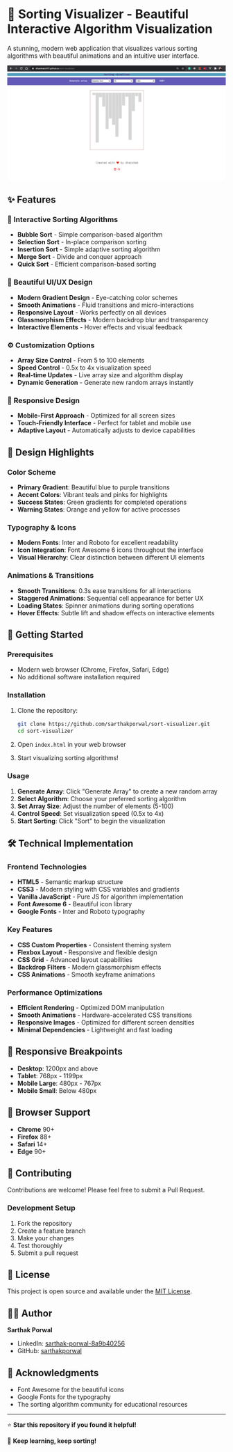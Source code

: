 # 🎨 Sorting Visualizer - Beautiful Interactive Algorithm Visualization

A stunning, modern web application that visualizes various sorting algorithms with beautiful animations and an intuitive user interface.

![Sorting Visualizer](images/desktop-sort-visualizer.jpg)

## ✨ Features

### 🎯 **Interactive Sorting Algorithms**
- **Bubble Sort** - Simple comparison-based algorithm
- **Selection Sort** - In-place comparison sorting
- **Insertion Sort** - Simple adaptive sorting algorithm
- **Merge Sort** - Divide and conquer approach
- **Quick Sort** - Efficient comparison-based sorting

### 🚀 **Beautiful UI/UX Design**
- **Modern Gradient Design** - Eye-catching color schemes
- **Smooth Animations** - Fluid transitions and micro-interactions
- **Responsive Layout** - Works perfectly on all devices
- **Glassmorphism Effects** - Modern backdrop blur and transparency
- **Interactive Elements** - Hover effects and visual feedback

### ⚙️ **Customization Options**
- **Array Size Control** - From 5 to 100 elements
- **Speed Control** - 0.5x to 4x visualization speed
- **Real-time Updates** - Live array size and algorithm display
- **Dynamic Generation** - Generate new random arrays instantly

### 📱 **Responsive Design**
- **Mobile-First Approach** - Optimized for all screen sizes
- **Touch-Friendly Interface** - Perfect for tablet and mobile use
- **Adaptive Layout** - Automatically adjusts to device capabilities

## 🎨 Design Highlights

### **Color Scheme**
- **Primary Gradient**: Beautiful blue to purple transitions
- **Accent Colors**: Vibrant teals and pinks for highlights
- **Success States**: Green gradients for completed operations
- **Warning States**: Orange and yellow for active processes

### **Typography & Icons**
- **Modern Fonts**: Inter and Roboto for excellent readability
- **Icon Integration**: Font Awesome 6 icons throughout the interface
- **Visual Hierarchy**: Clear distinction between different UI elements

### **Animations & Transitions**
- **Smooth Transitions**: 0.3s ease transitions for all interactions
- **Staggered Animations**: Sequential cell appearance for better UX
- **Loading States**: Spinner animations during sorting operations
- **Hover Effects**: Subtle lift and shadow effects on interactive elements

## 🚀 Getting Started

### **Prerequisites**
- Modern web browser (Chrome, Firefox, Safari, Edge)
- No additional software installation required

### **Installation**
1. Clone the repository:
   ```bash
   git clone https://github.com/sarthakporwal/sort-visualizer.git
   cd sort-visualizer
   ```

2. Open `index.html` in your web browser
3. Start visualizing sorting algorithms!

### **Usage**
1. **Generate Array**: Click "Generate Array" to create a new random array
2. **Select Algorithm**: Choose your preferred sorting algorithm
3. **Set Array Size**: Adjust the number of elements (5-100)
4. **Control Speed**: Set visualization speed (0.5x to 4x)
5. **Start Sorting**: Click "Sort" to begin the visualization

## 🛠️ Technical Implementation

### **Frontend Technologies**
- **HTML5** - Semantic markup structure
- **CSS3** - Modern styling with CSS variables and gradients
- **Vanilla JavaScript** - Pure JS for algorithm implementation
- **Font Awesome 6** - Beautiful icon library
- **Google Fonts** - Inter and Roboto typography

### **Key Features**
- **CSS Custom Properties** - Consistent theming system
- **Flexbox Layout** - Responsive and flexible design
- **CSS Grid** - Advanced layout capabilities
- **Backdrop Filters** - Modern glassmorphism effects
- **CSS Animations** - Smooth keyframe animations

### **Performance Optimizations**
- **Efficient Rendering** - Optimized DOM manipulation
- **Smooth Animations** - Hardware-accelerated CSS transitions
- **Responsive Images** - Optimized for different screen densities
- **Minimal Dependencies** - Lightweight and fast loading

## 📱 Responsive Breakpoints

- **Desktop**: 1200px and above
- **Tablet**: 768px - 1199px
- **Mobile Large**: 480px - 767px
- **Mobile Small**: Below 480px

## 🎯 Browser Support

- **Chrome** 90+
- **Firefox** 88+
- **Safari** 14+
- **Edge** 90+

## 🤝 Contributing

Contributions are welcome! Please feel free to submit a Pull Request.

### **Development Setup**
1. Fork the repository
2. Create a feature branch
3. Make your changes
4. Test thoroughly
5. Submit a pull request

## 📄 License

This project is open source and available under the [MIT License](LICENSE).

## 👨‍💻 Author

**Sarthak Porwal**
- LinkedIn: [sarthak-porwal-8a9b40256](https://www.linkedin.com/in/sarthak-porwal-8a9b40256/)
- GitHub: [sarthakporwal](https://github.com/sarthakporwal)

## 🙏 Acknowledgments

- Font Awesome for the beautiful icons
- Google Fonts for the typography
- The sorting algorithm community for educational resources

---

⭐ **Star this repository if you found it helpful!**

🔄 **Keep learning, keep sorting!**
